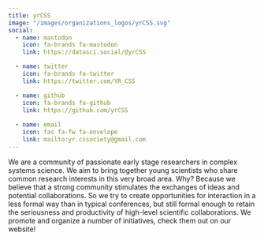 ```yaml
---
title: yrCSS
image: "/images/organizations_logos/yrCSS.svg"
social:
  - name: mastodon
    icon: fa-brands fa-mastodon
    link: https://datasci.social/@yrCSS

  - name: twitter
    icon: fa-brands fa-twitter
    link: https://twitter.com/YR_CSS

  - name: github
    icon: fa-brands fa-github
    link: https://github.com/yrCSS
  
  - name: email
    icon: fas fa-fw fa-envelope
    link: mailto:yr.cssociety@gmail.com
---
```


We are a community of passionate early stage researchers in complex systems science. We aim to bring together young scientists who share common research interests in this very broad area. Why? Because we believe that a strong community stimulates the exchanges of ideas and potential collaborations. So we try to create opportunities for interaction in a less formal way than in typical conferences, but still formal enough to retain the seriousness and productivity of high-level scientific collaborations. We promote and organize a number of initiatives, check them out on our website!
